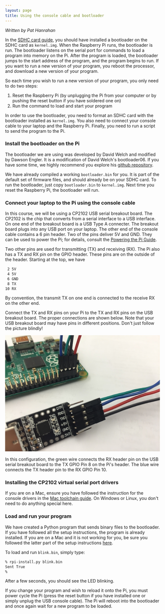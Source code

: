 ```yaml
---
layout: page
title: Using the console cable and bootloader
---
```


*Written by Pat Hanrahan*

In the [SDHC card guide](/guides/sd), you should have installed a bootloader on
the SDHC card as `kernel.img`. When the Raspberry Pi runs, the bootloader is
run. The bootloader listens on the serial port for commands to load a program
into memory on the Pi. After the program is loaded, the bootloader jumps to the
start address of the program, and the program begins to run. If you want to run
a new version of your program, you reboot the processor, and download a new
version of your program.

So each time you wish to run a new version of your program, you only need to do
two steps:

1.  Reset the Raspberry Pi (by unplugging the Pi from your computer or by
    pushing the reset button if you have soldered one on)
2.  Run the command to load and start your program

In order to use the bootloader, you need to format an SDHC card with the
bootloader installed as `kernel.img`. You also need to connect your console
cable to your laptop and the Raspberry Pi. Finally, you need to run a script to
send the program to the Pi.

### Install the bootloader on the Pi

The bootloader we are using was developed by David Welch and modified by Dawson
Engler. It is a modification of David Welch's bootloader06. 
If you have some time, we highly
recommend you explore his [github repository](https://github.com/dwelch67/raspberrypi).

We have already compiled a working `bootloader.bin` for you. It is part of the
default set of firmware files, and should already be on your SDHC card. To run
the bootloader, just copy `bootloader.bin` to `kernel.img`. Next time you reset
the Raspberry Pi, the bootloader will run.

### Connect your laptop to the Pi using the console cable

In this course, we will be using a CP2102 USB serial breakout board. The CP2102
is the chip that converts from a serial interface to a USB interface. On one
end of the breakout board is a USB Type A connecter. The breakout board plugs
into any USB port on your laptop. The other end of the console cable contains a
6 pin header. Two of the pins deliver 5V and GND. They can be used to power the
Pi; for details, consult the [Powering the Pi Guide](/guides/power).

Two other pins are used for transmitting (TX) and receiving (RX). The Pi also
has a TX and RX pin on the GPIO header. These pins are on the outside of the
header. Starting at the top, we have

     2 5V
     4 5V
     6 GND
     8 TX 
    10 RX

By convention, the transmit TX on one end is connected to the receive RX on the
other end.

Connect the TX and RX pins on your Pi to the TX and RX pins on the USB breakout
board. The proper connections are shown below. Note that your USB breakout board
may have pins in different positions. Don't just follow the picture blindly!

![Console cable](/images/console.cable.zoom.jpg)

In this configuration, the green wire connects
the RX header pin on the USB serial breakout board
to the TX GPIO Pin 8 on the Pi's header.
The blue wire connects the TX header pin
to the RX GPIO Pin 10.

### Installing the CP2102 virtual serial port drivers

If you are on a Mac, ensure you have followed the instruction for the console
drivers in the [Mac toolchain guide](/guides/mac_toolchain). On Windows or
Linux, you don't need to do anything special here.

### Load and run your program

We have created a Python program that sends binary files to the bootloader. If
you have followed all the setup instructions, the program is already installed.
If you are on a Mac and it is not working for you, be sure you followed the
latter part of the setup instructions [here](/guides/mac_toolchain).

To load and run `blink.bin`, simply type:

    % rpi-install.py blink.bin
    Sent True
    %

After a few seconds, you should see the LED blinking.

If you change your program and wish to reload it onto the Pi, 
you must power cycle the Pi (press the reset button if you have installed 
one or simply unplug the USB console cable). The Pi will reboot into 
the bootloader and once again wait for a new program to be loaded.
